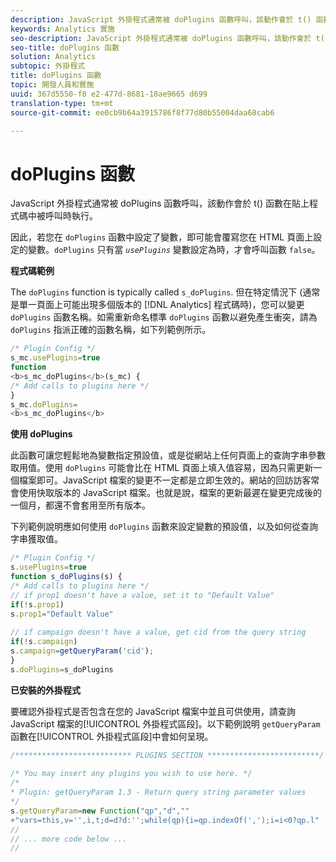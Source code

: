 ```yaml
---
description: JavaScript 外掛程式通常被 doPlugins 函數呼叫，該動作會於 t() 函數在貼上程式碼中被呼叫時執行。
keywords: Analytics 實施
seo-description: JavaScript 外掛程式通常被 doPlugins 函數呼叫，該動作會於 t() 函數在貼上程式碼中被呼叫時執行。
seo-title: doPlugins 函數
solution: Analytics
subtopic: 外掛程式
title: doPlugins 函數
topic: 開發人員和實施
uuid: 367d5550-f8 e2-477d-8681-18ae9665 d699
translation-type: tm+mt
source-git-commit: ee0cb9b64a3915786f8f77d80b55004daa68cab6

---
```



# doPlugins 函數

JavaScript 外掛程式通常被 doPlugins 函數呼叫，該動作會於 t() 函數在貼上程式碼中被呼叫時執行。

因此，若您在 `doPlugins` 函數中設定了變數，即可能會覆寫您在 HTML 頁面上設定的變數。`doPlugins` 只有當 *`usePlugins`* 變數設定為時，才會呼叫函數 `false`。

**程式碼範例**

The `doPlugins` function is typically called `s_doPlugins`. 但在特定情況下 (通常是單一頁面上可能出現多個版本的 [!DNL Analytics] 程式碼時)，您可以變更 `doPlugins` 函數名稱。如需重新命名標準 `doPlugins` 函數以避免產生衝突，請為 `doPlugins` 指派正確的函數名稱，如下列範例所示。

```js
/* Plugin Config */ 
s_mc.usePlugins=true 
function  
<b>s_mc_doPlugins</b>(s_mc) { 
/* Add calls to plugins here */ 
} 
s_mc.doPlugins= 
<b>s_mc_doPlugins</b>
```

**使用 doPlugins**

此函數可讓您輕鬆地為變數指定預設值，或是從網站上任何頁面上的查詢字串參數取用值。使用 `doPlugins` 可能會比在 HTML 頁面上填入值容易，因為只需更新一個檔案即可。JavaScript 檔案的變更不一定都是立即生效的。網站的回訪訪客常會使用快取版本的 JavaScript 檔案。也就是說，檔案的更新最遲在變更完成後的一個月，都還不會套用至所有版本。

下列範例說明應如何使用 `doPlugins` 函數來設定變數的預設值，以及如何從查詢字串獲取值。

```js
/* Plugin Config */ 
s.usePlugins=true 
function s_doPlugins(s) { 
/* Add calls to plugins here */ 
// if prop1 doesn't have a value, set it to "Default Value" 
if(!s.prop1) 
s.prop1="Default Value" 
 
// if campaign doesn't have a value, get cid from the query string 
if(!s.campaign) 
s.campaign=getQueryParam('cid'); 
} 
s.doPlugins=s_doPlugins
```

**已安裝的外掛程式**

要確認外掛程式是否包含在您的 JavaScript 檔案中並且可供使用，請查詢 JavaScript 檔案的[!UICONTROL 外掛程式區段]。以下範例說明 `getQueryParam` 函數在[!UICONTROL 外掛程式區段]中會如何呈現。

```js
/************************** PLUGINS SECTION *************************/ 
 
/* You may insert any plugins you wish to use here. */ 
/* 
* Plugin: getQueryParam 1.3 - Return query string parameter values 
*/ 
s.getQueryParam=new Function("qp","d","" 
+"vars=this,v='',i,t;d=d?d:'';while(qp){i=qp.indexOf(',');i=i<0?qp.l" 
// 
// ... more code below ... 
// 
```

